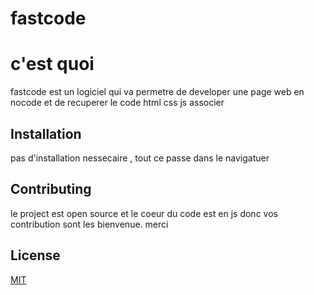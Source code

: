 # fastcode
# c'est quoi

fastcode est un logiciel qui va permetre de developer une page web en nocode
et de recuperer le code html css js associer 

## Installation
pas d'installation nessecaire , tout ce passe dans le navigatuer 

## Contributing
le project est open source et le coeur du code est en js 
donc vos contribution sont les bienvenue. merci

## License
[MIT](https://choosealicense.com/licenses/mit/)
